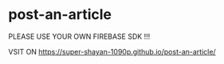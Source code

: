 # post-an-article


PLEASE USE YOUR OWN FIREBASE SDK !!!

VSIT ON https://super-shayan-1090p.github.io/post-an-article/
